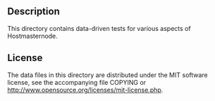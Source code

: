 Description
------------

This directory contains data-driven tests for various aspects of Hostmasternode.

License
--------

The data files in this directory are distributed under the MIT software
license, see the accompanying file COPYING or
http://www.opensource.org/licenses/mit-license.php.

